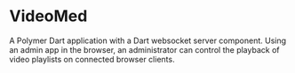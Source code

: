 VideoMed
======

A Polymer Dart application with a Dart websocket server component. Using an admin app in the browser, an administrator can control the playback of video playlists on connected browser clients.